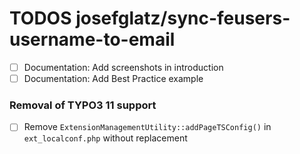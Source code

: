# TODOS josefglatz/sync-feusers-username-to-email

- [ ] Documentation: Add screenshots in introduction
- [ ] Documentation: Add Best Practice example

### Removal of TYPO3 11 support

- [ ] Remove `ExtensionManagementUtility::addPageTSConfig()`
  in `ext_localconf.php` without replacement

